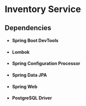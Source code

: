 #	Inventory Service

##	Dependencies
*	#### Spring Boot DevTools
*	#### Lombok
*	#### Spring Configuration Processor
*	#### Spring Data JPA
*	#### Spring Web
*	#### PostgreSQL Driver

